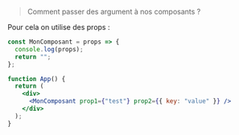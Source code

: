 > Comment passer des argument à nos composants ?

Pour cela on utilise des props :

```jsx
const MonComposant = props => {
  console.log(props);
  return "";
};

function App() {
  return (
    <div>
      <MonComposant prop1={"test"} prop2={{ key: "value" }} />
    </div>
  );
}
```
